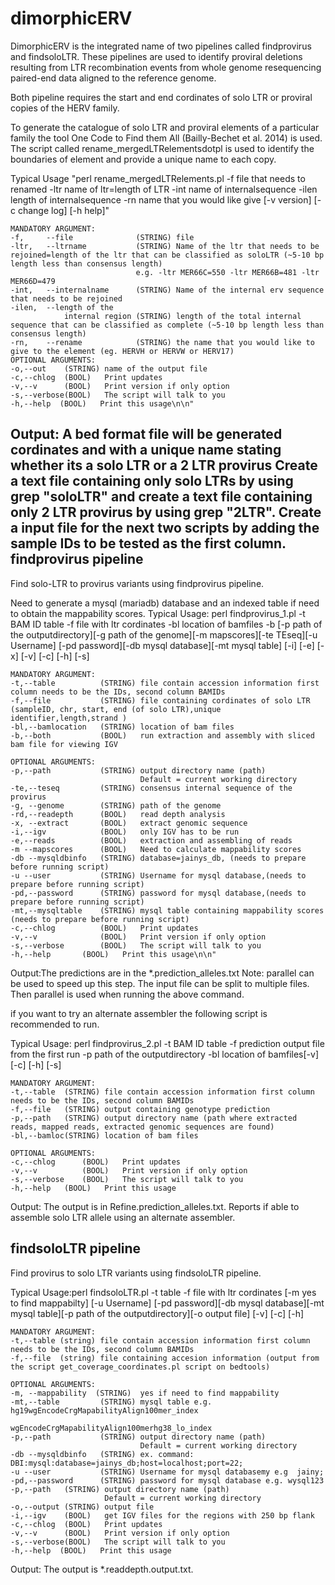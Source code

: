 # dimorphicERV

DimorphicERV is the integrated name of two pipelines called findprovirus and findsoloLTR. 
These pipelines are used to identify proviral deletions resulting from LTR recombination events
from whole genome resequencing paired-end data aligned to the reference genome. 

Both pipeline requires the start and end cordinates of solo LTR or proviral copies of the HERV family.

To generate the catalogue of solo LTR and proviral elements of a particular family the tool
One Code to Find them All (Bailly-Bechet et al. 2014) is used. The script called rename_mergedLTRelementsdotpl is used to identify the boundaries of element and provide a unique name to each copy.

Typical Usage "perl rename_mergedLTRelements.pl -f file that needs to renamed -ltr name of ltr=length of LTR -int name of internalsequence -ilen length of internalsequence -rn name that you would like give [-v version] [-c change log] [-h help]"

	MANDATORY ARGUMENT:
    -f,   	--file          	(STRING) file
    -ltr,  	--ltrname       	(STRING) Name of the ltr that needs to be rejoined=length of the ltr that can be classified as soloLTR (~5-10 bp length less than consensus length) 
								e.g. -ltr MER66C=550 -ltr MER66B=481 -ltr MER66D=479
	-int,  	--internalname  	(STRING) Name of the internal erv sequence that needs to be rejoined
	-ilen, 	--length of the
				internal region (STRING) length of the total internal sequence that can be classified as complete (~5-10 bp length less than consensus length)
    -rn,   	--rename			(STRING) the name that you would like to give to the element (eg. HERVH or HERVW or HERV17)
    OPTIONAL ARGUMENTS:
    -o,--out	(STRING) name of the output file
    -c,--chlog  (BOOL)   Print updates
    -v,--v      (BOOL)   Print version if only option
    -s,--verbose(BOOL)   The script will talk to you
    -h,--help  (BOOL)   Print this usage\n\n"
Output: A bed format file will be generated cordinates and with a unique name stating whether its a solo LTR or a 2 LTR provirus
Create a text file containing only solo LTRs by using grep "soloLTR" and create a text file containing only 2 LTR provirus by using grep "2LTR".
Create a input file for the next two scripts by adding the sample IDs to be tested as the first column.
findprovirus pipeline
------------------------------------------------------------------------------------------------------------
Find solo-LTR to provirus variants using findprovirus pipeline.

Need to generate a mysql (mariadb) database and an indexed table if need to obtain the mappability scores.
Typical Usage: perl findprovirus_1.pl -t BAM ID table -f file with ltr cordinates -bl location of bamfiles -b [-p path of the outputdirectory][-g path of the genome][-m mapscores][-te TEseq][-u Username] [-pd password][-db mysql database][-mt mysql table] [-i] [-e] [-x] [-v] [-c] [-h] [-s]
	
    MANDATORY ARGUMENT:	
    -t,--table 	      	(STRING) file contain accession information first column needs to be the IDs, second column BAMIDs
    -f,--file         	(STRING) file containing cordinates of solo LTR (sampleID, chr, start, end (of solo LTR),unique identifier,length,strand ) 
    -bl,--bamlocation 	(STRING) location of bam files  
    -b,--both   		(BOOL)   run extraction and assembly with sliced bam file for viewing IGV
    
    OPTIONAL ARGUMENTS:  
    -p,--path   		(STRING) output directory name (path)
                         	 	 Default = current working directory
    -te,--teseq 		(STRING) consensus internal sequence of the provirus 
    -g,	--genome		(STRING) path of the genome
    -rd,--readepth  	(BOOL)   read depth analysis
    -x, --extract   	(BOOL)	 extract genomic sequence               
    -i,--igv    		(BOOL)   only IGV has to be run
    -e,--reads  		(BOOL)   extraction and assembling of reads 
    -m --mapscores 		(BOOL) 	 Need to calculate mappability scores	
    -db --mysqldbinfo 	(STRING) database=jainys_db, (needs to prepare before running script)   
    -u --user 			(STRING) Username for mysql database,(needs to prepare before running script) 
    -pd,--password 		(STRING) password for mysql database,(needs to prepare before running script) 
    -mt,--mysqltable    (STRING) mysql table containing mappability scores (needs to prepare before running script)  
    -c,--chlog  		(BOOL)   Print updates
    -v,--v      		(BOOL)   Print version if only option
    -s,--verbose		(BOOL)   The script will talk to you
    -h,--help  		(BOOL)   Print this usage\n\n"


Output:The predictions are in the *.prediction_alleles.txt 
Note: parallel can be used to speed up this step. The input file can be split to multiple files. Then parallel is used when running the above command.     

if you want to try an alternate assembler the following script is recommended to run.


Typical Usage: perl findprovirus_2.pl -t BAM ID table -f prediction output file from the first run -p path of the outputdirectory -bl location of bamfiles[-v] [-c] [-h] [-s]
	
    MANDATORY ARGUMENT:	
    -t,--table 	(STRING) file contain accession information first column needs to be the IDs, second column BAMIDs
    -f,--file   (STRING) output containing genotype prediction
    -p,--path   (STRING) output directory name (path where extracted reads, mapped reads, extracted genomic sequences are found)	  
    -bl,--bamloc(STRING) location of bam files
    
    OPTIONAL ARGUMENTS:  
    -c,--chlog  	(BOOL)   Print updates
    -v,--v      	(BOOL)   Print version if only option
    -s,--verbose	(BOOL)   The script will talk to you
    -h,--help  	(BOOL)   Print this usage

Output: The output is in Refine.prediction_alleles.txt. Reports if able to assemble solo LTR allele using an alternate assembler.

findsoloLTR pipeline
------------------------------------------------------------------------------------------------------------
Find provirus to solo LTR variants using findsoloLTR pipeline.

Typical Usage:perl findsoloLTR.pl -t table -f file with ltr cordinates [-m yes to find mappabilty] [-u Username] [-pd password][-db mysql database][-mt mysql table][-p path of the outputdirectory][-o output file] [-v] [-c] [-h] 
	
    MANDATORY ARGUMENT:	
    -t,--table (string) file contain accession information first column needs to be the IDs, second column BAMIDs
    -f,--file  (string) file containing accesion information (output from the script get_coverage_coordinates.pl script on bedtools)
    	  
    OPTIONAL ARGUMENTS:
    -m, --mappability  (STRING)  yes if need to find mappability 
    -mt,--table 		(STRING) mysql table e.g.	hg19wgEncodeCrgMapabilityAlign100mer_index
    												wgEncodeCrgMapabilityAlign100merhg38_lo_index
    -p,--path         	(STRING) output directory name (path)
                            	 Default = current working directory
    -db --mysqldbinfo 	(STRING) ex. command: DBI:mysql:database=jainys_db;host=localhost;port=22;     
    -u --user 			(STRING) Username for mysql databasemy e.g	jainy;
    -pd,--password 		(STRING) password for mysql database e.g. wysql123
    -p,--path   (STRING) output directory name (path)
                         Default = current working directory
    -o,--output (STRING) output file
    -i,--igv    (BOOL)   get IGV files for the regions with 250 bp flank
    -c,--chlog  (BOOL)   Print updates
    -v,--v      (BOOL)   Print version if only option
    -s,--verbose(BOOL)   The script will talk to you
    -h,--help  (BOOL)   Print this usage

Output: The output is *.readdepth.output.txt.  

